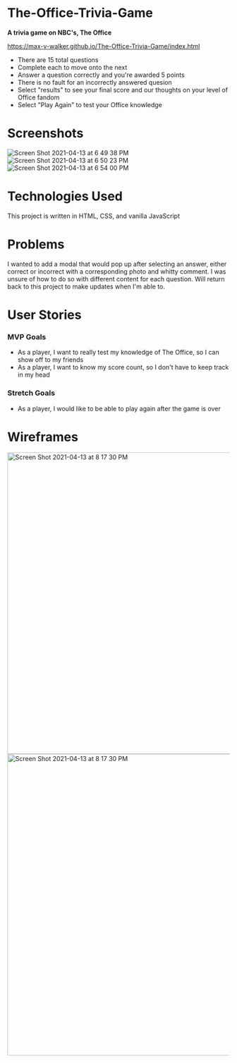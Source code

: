 # The-Office-Trivia-Game

**A trivia game on NBC's, The Office**

https://max-v-walker.github.io/The-Office-Trivia-Game/index.html

- There are 15 total questions
- Complete each to move onto the next
- Answer a question correctly and you're awarded 5 points
- There is no fault for an incorrectly answered quesion
- Select "results" to see your final score and our thoughts on your level of Office fandom
- Select "Play Again" to test your Office knowledge

# Screenshots
![Screen Shot 2021-04-13 at 6 49 38 PM](https://user-images.githubusercontent.com/80484823/114635013-d3a61500-9c91-11eb-99cd-7350799e817f.png)
![Screen Shot 2021-04-13 at 6 50 23 PM](https://user-images.githubusercontent.com/80484823/114635016-d4d74200-9c91-11eb-9374-aa7e14d96c81.png)
![Screen Shot 2021-04-13 at 6 54 00 PM](https://user-images.githubusercontent.com/80484823/114635018-d6a10580-9c91-11eb-84eb-9b2eaad8b0e4.png)

# Technologies Used
This project is written in HTML, CSS, and vanilla JavaScript

# Problems
I wanted to add a modal that would pop up after selecting an answer, either correct or incorrect with a corresponding photo and whitty comment. I was unsure of how to do so with different content for each question. Will return back to this project to make updates when I'm able to.

# User Stories
### MVP Goals
- As a player, I want to really test my knowledge of The Office, so I can show off to my friends
- As a player, I want to know my score count, so I don't have to keep track in my head

### Stretch Goals
- As a player, I would like to be able to play again after the game is over

# Wireframes
<img width="684" alt="Screen Shot 2021-04-13 at 8 17 30 PM" src="https://user-images.githubusercontent.com/80484823/114636898-1ec22700-9c96-11eb-9cea-c41162e758e5.png">
<img width="684" alt="Screen Shot 2021-04-13 at 8 17 30 PM" src="https://user-images.githubusercontent.com/80484823/114636902-1ff35400-9c96-11eb-8dbe-50dad1b1fb96.png">
